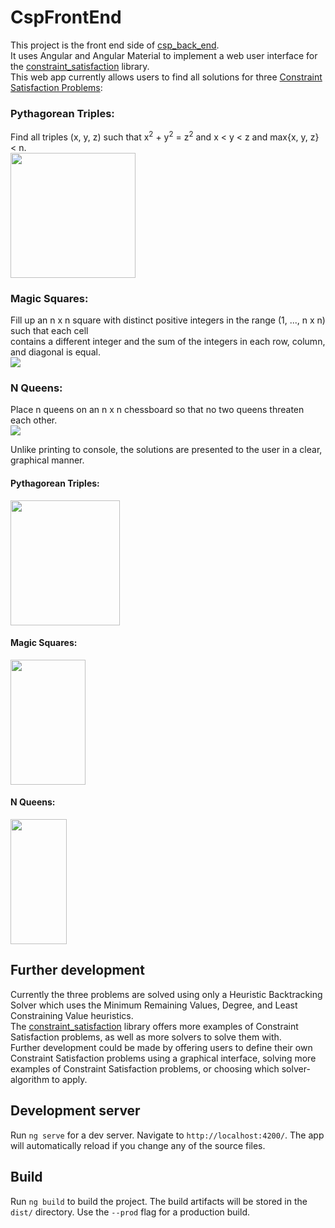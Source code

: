 # CspFrontEnd

This project is the front end side of [csp_back_end](https://github.com/avikor/csp_back_end). </br>
It uses Angular and Angular Material to implement a web user interface for the [constraint_satisfaction](https://github.com/avikor/constraint_satisfaction) library. </br>
This web app currently allows users to find all solutions for three [Constraint Satisfaction Problems](https://en.wikipedia.org/wiki/Constraint_satisfaction_problem): </br>

### Pythagorean Triples: 
Find all triples (x, y, z) such that x<sup>2</sup> + y<sup>2</sup> = z<sup>2</sup> and x < y < z and max{x, y, z} &lt; n.
</br>
<img src="https://freedocs.mi.hdm-stuttgart.de/Sd1/Ref/Statements/phythagorean.svg" width=200 height=200/>

### Magic Squares: 
Fill up an n x n square with distinct positive integers in the range (1, ..., n x n) such that each cell  
contains a different integer and the sum of the integers in each row, column, and diagonal is equal.
</br>
![](https://upload.wikimedia.org/wikipedia/commons/e/e4/Magicsquareexample.svg)  

### N Queens: 
Place n queens on an n x n chessboard so that no two queens threaten each other.
</br>
![](https://i.imgur.com/Ujq4LzZ.png)

Unlike printing to console, the solutions are presented to the user in a clear, graphical  manner.</br>

#### Pythagorean Triples:
[<img src="https://i.imgur.com/2GfdOFK.png" width=175 height=200/>](https://i.imgur.com/2GfdOFK.png)

#### Magic Squares: 
[<img src="https://i.imgur.com/Bs63v0h.png" width=120 height=200/>](https://i.imgur.com/Bs63v0h.png)
#### N Queens: 
[<img src="https://i.imgur.com/N6WikXv.png" width=90 height=200/>](https://i.imgur.com/N6WikXv.png)

## Further development
Currently the three problems are solved using only a Heuristic Backtracking Solver which uses the Minimum Remaining Values, Degree, and Least Constraining Value heuristics. </br>
The [constraint_satisfaction](https://github.com/avikor/constraint_satisfaction) library offers more examples of Constraint Satisfaction problems, as well as more solvers to solve them with. </br>
Further development could be made by offering users to define their own Constraint Satisfaction problems using a graphical interface, solving more examples of Constraint Satisfaction problems, or choosing which solver-algorithm to apply.

## Development server

Run `ng serve` for a dev server. Navigate to `http://localhost:4200/`. The app will automatically reload if you change any of the source files.

## Build

Run `ng build` to build the project. The build artifacts will be stored in the `dist/` directory. Use the `--prod` flag for a production build.